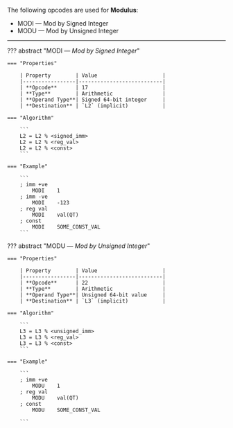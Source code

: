 The following opcodes are used for **Modulus**:

- MODI — Mod by Signed Integer
- MODU — Mod by Unsigned Integer

---

??? abstract "MODI — _Mod by Signed Integer_"

    === "Properties"

        | Property        | Value                     |
        |-----------------|---------------------------|
        | **Opcode**      | 17                        |
        | **Type**        | Arithmetic                |
        | **Operand Type**| Signed 64-bit integer     |
        | **Destination** | `L2` (implicit)           |

    === "Algorithm"

        ```
        L2 = L2 % <signed_imm>
        L2 = L2 % <reg_val>
        L2 = L2 % <const>
        ```

    === "Example"

        ```
        ; imm +ve
            MODI    1
        ; imm -ve
            MODI    -123
        ; reg val
            MODI    val(QT)
        ; const
            MODI    SOME_CONST_VAL
        ```

??? abstract "MODU — _Mod by Unsigned Integer_"

    === "Properties"

        | Property        | Value                     |
        |-----------------|---------------------------|
        | **Opcode**      | 22                        |
        | **Type**        | Arithmetic                |
        | **Operand Type**| Unsigned 64-bit value     |
        | **Destination** | `L3` (implicit)           |

    === "Algorithm"

        ```
        L3 = L3 % <unsigned_imm>
        L3 = L3 % <reg_val>
        L3 = L3 % <const>
        ```

    === "Example"

        ```
        ; imm +ve
            MODU    1
        ; reg val
            MODU    val(QT)
        ; const
            MODU    SOME_CONST_VAL

        ```

